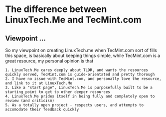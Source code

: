 # The difference between LinuxTech.Me and TecMint.com
## Viewpoint ...
  So my viewpoint on creating LinuxTech.me when TecMint.com sort of fills this space, is basically about keeping things simple, while TecMint.com is a great resource, my personal opinion is that
  
    1. LinuxTech.Me cares deeply about TLDR, and wants the resources quickly served, TecMint.com is guide-orientated and pretty thorough
    2. I have no issue with TecMint.com, and personally love the resource, and link to it at LinuxTech.Me
    3. Like a "start page", LinuxTech.Me is purposefully built to be a starting point to get to other deeper resources
    4. LinuxTech.Me prides itself in being fully and completely open to review (and criticism)
    5. As a totally open project - respects users, and attempts to accomodate their feedback quickly
    
    

